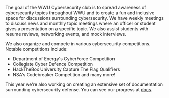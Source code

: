 The goal of the WWU Cybersecurity club is to spread awareness of cybersecurity topics throughout WWU and to create a fun and inclusive space for discussions surrounding cybersecurity. We have weekly meetings to discuss news and monthly topic meetings where an officer or student gives a presentation on a specific topic. We also assist students with resume reviews, networking events, and mock interviews.

We also organize and compete in various cybersecurity competitions. Notable competitions include:
 - Department of Energy's CyberForce Competition
 - Collegiate Cyber Defence Competition
 - HackTheBox University Capture The Flag Qualifiers
 - NSA's Codebreaker Competition
and many more!

This year we're also working on creating an extensive set of documentation surrounding cybersecurity defense. You can see our progress at [docs](/docs/welcome).